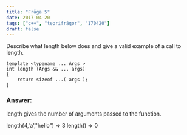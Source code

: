 ```yaml
---
title: "Fråga 5"
date: 2017-04-20
tags: ["c++", "teorifrågor", "170420"]
draft: false
---
```

Describe what length below does and give a valid example of a call to length.
```
template <typename ... Args >
int length (Args && ... args)
{
    return sizeof ...( args );
}
```
<!--more-->
### Answer:
length gives the number of arguments passed to the function.

length(4,'a',"hello") => 3
length() => 0
